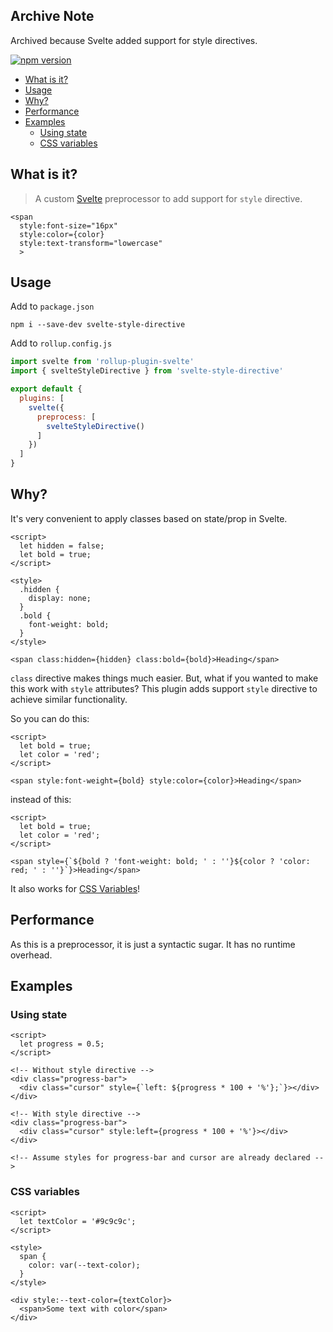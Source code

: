 ## Archive Note
Archived because Svelte added support for style directives.

<p>
  <a href="https://www.npmjs.com/package/svelte-style-directive">
    <img src="https://img.shields.io/npm/v/svelte-style-directive.svg" alt="npm version">
  </a>
</p>

- [What is it?](#what-is-it)
- [Usage](#usage)
- [Why?](#why)
- [Performance](#performance)
- [Examples](#examples)
  - [Using state](#using-state)
  - [CSS variables](#css-variables)

## What is it?
> A custom [Svelte](https://svelte.dev) preprocessor to add support for `style` directive.

```svelte
<span
  style:font-size="16px"
  style:color={color}
  style:text-transform="lowercase"
  >
```

## Usage
Add to `package.json`
```
npm i --save-dev svelte-style-directive
```

Add to `rollup.config.js`
```js
import svelte from 'rollup-plugin-svelte'
import { svelteStyleDirective } from 'svelte-style-directive'

export default {
  plugins: [
    svelte({
      preprocess: [
        svelteStyleDirective()
      ]
    })
  ]
}
```

## Why?

It's very convenient to apply classes based on state/prop in Svelte.

```svelte
<script>
  let hidden = false;
  let bold = true;
</script>

<style>
  .hidden {
    display: none;
  }
  .bold {
    font-weight: bold;
  }
</style>

<span class:hidden={hidden} class:bold={bold}>Heading</span>
```

`class` directive makes things much easier.
But, what if you wanted to make this work with `style` attributes?
This plugin adds support `style` directive to achieve similar functionality.

So you can do this:
```svelte
<script>
  let bold = true;
  let color = 'red';
</script>

<span style:font-weight={bold} style:color={color}>Heading</span>
```
instead of this:
```svelte
<script>
  let bold = true;
  let color = 'red';
</script>

<span style={`${bold ? 'font-weight: bold; ' : ''}${color ? 'color: red; ' : ''}`}>Heading</span>
```
It also works for [CSS Variables](#css-variables)!

## Performance
As this is a preprocessor, it is just a syntactic sugar. It has no runtime overhead.

## Examples

### Using state
```svelte
<script>
  let progress = 0.5;
</script>

<!-- Without style directive -->
<div class="progress-bar">
  <div class="cursor" style={`left: ${progress * 100 + '%'};`}></div>
</div>

<!-- With style directive -->
<div class="progress-bar">
  <div class="cursor" style:left={progress * 100 + '%'}></div>
</div>

<!-- Assume styles for progress-bar and cursor are already declared -->
```


### CSS variables
```svelte
<script>
  let textColor = '#9c9c9c';
</script>

<style>
  span {
    color: var(--text-color);
  }
</style>

<div style:--text-color={textColor}>
  <span>Some text with color</span>
</div>
```
